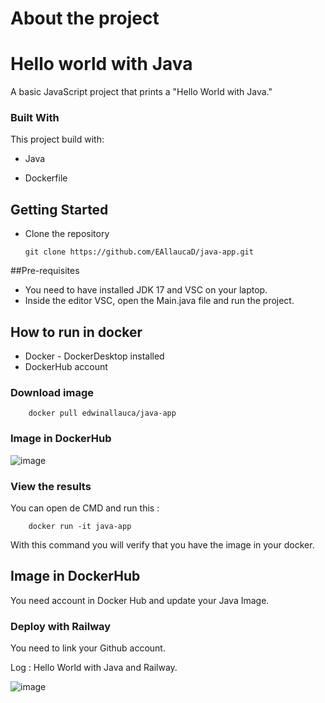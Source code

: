 # About the project

# Hello world with Java

A basic JavaScript project that prints a "Hello World with Java."
### Built With

This project build with:
 * Java
 
 * Dockerfile


## Getting Started
* Clone the repository

    ```
    git clone https://github.com/EAllaucaD/java-app.git
    ```


##Pre-requisites

* You need to have installed JDK 17 and VSC on your laptop.
* Inside the editor VSC, open the Main.java file and run the project.



## How to run in docker

* Docker - DockerDesktop installed
* DockerHub account

### Download image
```
    docker pull edwinallauca/java-app
```
### Image in DockerHub

![image](https://github.com/user-attachments/assets/b355007c-5107-4302-b36f-32f1d6db5e48)

### View the results
You can open de CMD and run this :
```
    docker run -it java-app
```
With this command you will verify that you have the image in your docker.

## Image in DockerHub

You need account in Docker Hub and update your Java Image.


### Deploy with Railway
You need to link your Github account.

Log : Hello World with Java and Railway.

![image](https://github.com/user-attachments/assets/4e10a118-9a84-4bcb-a458-1a524bb20fcb)